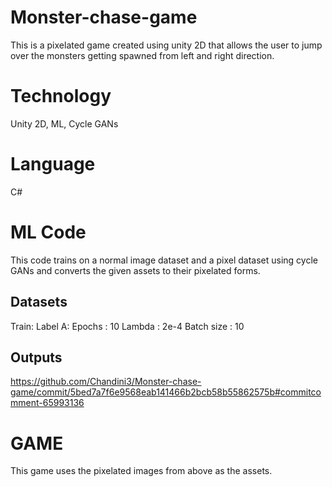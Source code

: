# Monster-chase-game
This is a pixelated game created using unity 2D that allows the user to jump over the monsters getting spawned from left and right direction. 

# Technology
Unity 2D, ML, Cycle GANs

# Language
C#

# ML Code 
This code trains on a normal image dataset and a pixel dataset using cycle GANs and converts the given assets to their pixelated forms.

## Datasets
Train: 
Label A: 
Epochs : 10
Lambda : 2e-4
Batch  size : 10

## Outputs
https://github.com/Chandini3/Monster-chase-game/commit/5bed7a7f6e9568eab141466b2bcb58b55862575b#commitcomment-65993136


# GAME
This game uses the pixelated images from above as the assets. 


